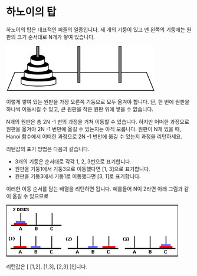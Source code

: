 # 하노이의 탑
하노이의 탑은 대표적인 퍼즐의 일종입니다. 세 개의 기둥이 있고 맨 왼쪽의 기둥에는 원판의 크기 순서대로 N개가 쌓여 있습니다.

![TowersOfHanoi_1000](./TowersOfHanoi_1000.gif)

이렇게 쌓여 있는 원판을 가장 오른쪽 기둥으로 모두 옮겨야 합니다.
단, 한 번에 원판을 하나씩 이동시킬 수 있고, 큰 원판을 작은 원판 위에 쌓을 수 없습니다.

N개의 원판은 총 2N -1 번의 과정을 거쳐 이동할 수 있습니다. 하지만 어떠한 과정으로 원판을 옮겨야 2N -1 번만에 옮길 수 있는지는 아직 모릅니다. 원판이 N개 있을 때, Hanoi 함수에서 어떠한 과정으로 2N -1 번만에 옮길 수 있는지 과정을 리턴하세요.

리턴값의 표기 방법은 다음과 같습니다.

* 3개의 기둥은 순서대로 각각 1, 2, 3번으로 표기합니다.
* 원판을 기둥1에서 기둥3으로 이동했다면 [1, 3]으로 표기합니다.
* 원판을 기둥3에서 기둥1로 이동했다면 [3, 1]로 표기합니다.

이러한 이동 순서를 담는 배열을 리턴하면 됩니다. 예를들어 N이 2라면 아래 그림과 같이 옮길 수 있으므로

![faq.disk2](./faq.disk2.gif)

리턴값은 [ [1,2], [1,3], [2,3] ]입니다.